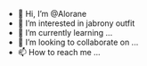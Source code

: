 - 👋 Hi, I’m @Alorane
- 👀 I’m interested in jabrony outfit
- 🌱 I’m currently learning ...
- 💞️ I’m looking to collaborate on ...
- 📫 How to reach me ...

<!---
Alorane/Alorane is a ✨ special ✨ repository because its `README.md` (this file) appears on your GitHub profile.
You can click the Preview link to take a look at your changes.
--->
